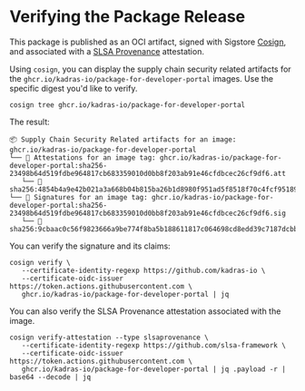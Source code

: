 # Verifying the Package Release

This package is published as an OCI artifact, signed with Sigstore [Cosign](https://docs.sigstore.dev/cosign/overview), and associated with a [SLSA Provenance](https://slsa.dev/provenance) attestation.

Using `cosign`, you can display the supply chain security related artifacts for the `ghcr.io/kadras-io/package-for-developer-portal` images. Use the specific digest you'd like to verify.

```shell
cosign tree ghcr.io/kadras-io/package-for-developer-portal
```

The result:

```shell
📦 Supply Chain Security Related artifacts for an image: ghcr.io/kadras-io/package-for-developer-portal
└── 💾 Attestations for an image tag: ghcr.io/kadras-io/package-for-developer-portal:sha256-23498b64d519fdbe964817cb683359010d0bb8f203ab91e46cfdbcec26cf9df6.att
   └── 🍒 sha256:4854b4a9e42b021a3a668b04b815ba26b1d8980f951ad5f8518f70c4fcf95189
└── 🔐 Signatures for an image tag: ghcr.io/kadras-io/package-for-developer-portal:sha256-23498b64d519fdbe964817cb683359010d0bb8f203ab91e46cfdbcec26cf9df6.sig
   └── 🍒 sha256:9cbaac0c56f9823666a9be774f8ba5b188611817c064698cd8edd39c7187dcbb
```

You can verify the signature and its claims:

```shell
cosign verify \
   --certificate-identity-regexp https://github.com/kadras-io \
   --certificate-oidc-issuer https://token.actions.githubusercontent.com \
   ghcr.io/kadras-io/package-for-developer-portal | jq
```

You can also verify the SLSA Provenance attestation associated with the image.

```shell
cosign verify-attestation --type slsaprovenance \
   --certificate-identity-regexp https://github.com/slsa-framework \
   --certificate-oidc-issuer https://token.actions.githubusercontent.com \
   ghcr.io/kadras-io/package-for-developer-portal | jq .payload -r | base64 --decode | jq
```
